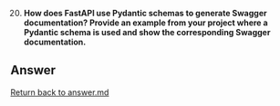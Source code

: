 
20. **How does FastAPI use Pydantic schemas to generate Swagger documentation? Provide an example from your project where a Pydantic schema is used and show the corresponding Swagger documentation.**

## Answer


[Return back to answer.md](/answer.md)